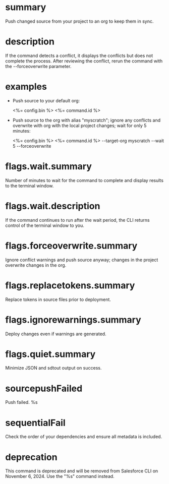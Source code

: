 # summary

Push changed source from your project to an org to keep them in sync.

# description

If the command detects a conflict, it displays the conflicts but does not complete the process. After reviewing the conflict, rerun the command with the --forceoverwrite parameter.

# examples

- Push source to your default org:

  <%= config.bin %> <%= command.id %>

- Push source to the org with alias "myscratch"; ignore any conflicts and overwrite with org with the local project changes; wait for only 5 minutes:

  <%= config.bin %> <%= command.id %> --target-org myscratch --wait 5 --forceoverwrite

# flags.wait.summary

Number of minutes to wait for the command to complete and display results to the terminal window.

# flags.wait.description

If the command continues to run after the wait period, the CLI returns control of the terminal window to you.

# flags.forceoverwrite.summary

Ignore conflict warnings and push source anyway; changes in the project overwrite changes in the org.

# flags.replacetokens.summary

Replace tokens in source files prior to deployment.

# flags.ignorewarnings.summary

Deploy changes even if warnings are generated.

# flags.quiet.summary

Minimize JSON and sdtout output on success.

# sourcepushFailed

Push failed. %s

# sequentialFail

Check the order of your dependencies and ensure all metadata is included.

# deprecation

This command is deprecated and will be removed from Salesforce CLI on November 6, 2024. Use the "%s" command instead.
